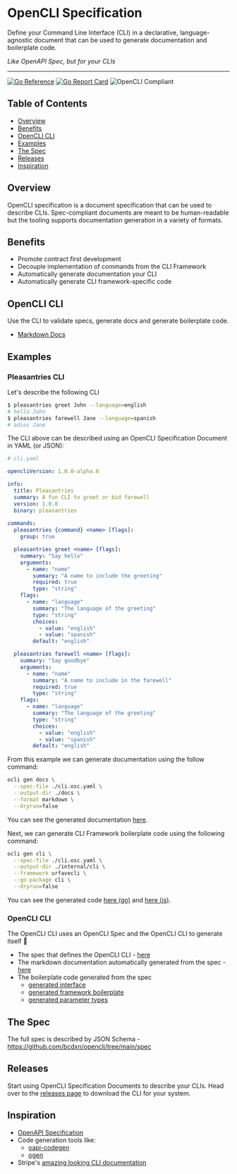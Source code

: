 # OpenCLI Specification

Define your Command Line Interface (CLI) in a declarative, language-agnostic document that can be used to generate documentation and boilerplate code.

_Like OpenAPI Spec, but for your CLIs_

---

[![Go Reference](https://pkg.go.dev/badge/github.com/bcdxn/opencli.svg)](https://pkg.go.dev/github.com/bcdxn/opencli)
[![Go Report Card](https://goreportcard.com/badge/github.com/bcdxn/opencli)](https://goreportcard.com/report/github.com/bcdxn/opencli)
![OpenCLI Compliant](https://img.shields.io/badge/OpenCLI_Spec-Compliant-brightgreen?link=https%3A%2F%2Fgithub.com%2Fbcdxn%2Fopencli)

## Table of Contents

- [Overview](#overview)
- [Benefits](#benefits)
- [OpenCLI CLI](#opencli-cli)
- [Examples](#examples)
- [The Spec](#the-spec)
- [Releases](#releases)
- [Inspiration](#inspiration)

## Overview

OpenCLI specification is a document specification that can be used to describe CLIs. Spec-compliant documents are meant to be human-readable but the tooling supports documentation generation in a variety of formats.

## Benefits

- Promote contract first development
- Decouple implementation of commands from the CLI Framework
- Automatically generate documentation your CLI
- Automatically generate CLI framework-specific code

## OpenCLI CLI

Use the CLI to validate specs, generate docs and generate boilerplate code.

- [Markdown Docs](https://github.com/bcdxn/opencli/blob/main/docs/docs.gen.md)

## Examples

### Pleasantries CLI

Let's describe the following CLI

```sh
$ pleasantries greet John --language=english
# hello John
$ pleasantries farewell Jane --language=spanish
# adios Jane
```

The CLI above can be described using an OpenCLI Specification Document in YAML (or JSON):

```yaml
# cli.yaml

opencliVersion: 1.0.0-alpha.6

info:
  title: Pleasantries
  summary: A fun CLI to greet or bid farewell
  version: 1.0.0
  binary: pleasantries
      
commands:
  pleasantries {command} <name> [flags]:
    group: true

  pleasantries greet <name> [flags]:
    summary: "Say hello"
    arguments:
      - name: "name"
        summary: "A name to include the greeting"
        required: true
        type: "string"
    flags:
      - name: "language"
        summary: "The language of the greeting"
        type: "string"
        choices:
          - value: "english"
          - value: "spanish"
        default: "english"

  pleasantries farewell <name> [flags]:
    summary: "Say goodbye"
    arguments:
      - name: "name"
        summary: "A name to include in the farewell"
        required: true
        type: "string"
    flags:
      - name: "language"
        summary: "The language of the greeting"
        type: "string"
        choices:
          - value: "english"
          - value: "spanish"
        default: "english"
```

From this example we can generate documentation using the follow command:

```sh
ocli gen docs \
  --spec-file ./cli.osc.yaml \
  --output-dir ./docs \
  --format markdown \
  --dryrun=false
```

You can see the generated documentation [here](https://github.com/bcdxn/opencli/blob/main/examples/markdown-docs/docs.gen.md).

Next, we can generate CLI Framework boilerplate code using the following command:

```sh
ocli gen cli \
  --spec-file ./cli.osc.yaml \
  --output-dir ./internal/cli \
  --framework urfavecli \
  --go-package cli \
  --dryrun=false
```

You can see the generated code [here (go)](https://github.com/bcdxn/opencli/blob/main/examples/urfavecli) and [here (js)](https://github.com/bcdxn/opencli/blob/main/examples/yargs).

### OpenCLI CLI

The OpenCLI CLI uses an OpenCLI Spec and the OpenCLI CLI to generate itself 🤯

- The spec that defines the OpenCLI CLI - [here](https://github.com/bcdxn/opencli/blob/main/internal/cli/cli.ocs.yaml)
- The markdown documentation automatically generated from the spec - [here](https://github.com/bcdxn/opencli/blob/main/docs/docs.gen.md)
- The boilerplate code generated from the spec
  - [generated interface](https://github.com/bcdxn/opencli/blob/main/internal/cli/cli_interface.gen.go)
  - [generated framework boilerplate](https://github.com/bcdxn/opencli/blob/main/internal/cli/cli.gen.go)
  - [generated parameter types](https://github.com/bcdxn/opencli/blob/main/internal/cli/cli_params.gen.go)
 
## The Spec

The full spec is described by JSON Schema - https://github.com/bcdxn/opencli/tree/main/spec

## Releases

Start using OpenCLI Specification Documents to describe your CLIs. Head over to the [releases page](https://github.com/bcdxn/opencli/releases) to download the CLI for your system.

## Inspiration

* [OpenAPI Specification](https://swagger.io/specification/)
* Code generation tools like:
  - [oapi-codegen](https://github.com/oapi-codegen/oapi-codegen)
  - [ogen](https://ogen.dev)
* Stripe's [amazing looking CLI documentation](https://docs.stripe.com/cli)
